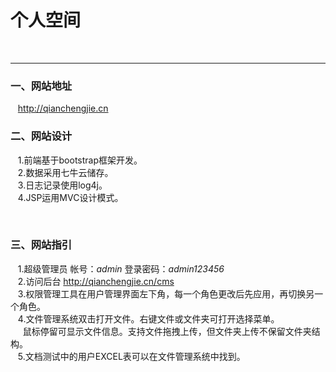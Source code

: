 # 个人空间
 
***
 
### 一、网站地址
    
    http://qianchengjie.cn 



### 二、网站设计

    1.前端基于bootstrap框架开发。  
    2.数据采用七牛云储存。  
    3.日志记录使用log4j。  
    4.JSP运用MVC设计模式。
    
    
    
### 三、网站指引
    
    1.超级管理员 帐号：_admin_  登录密码：_admin123456_  
    2.访问后台 http://qianchengjie.cn/cms  
    3.权限管理工具在用户管理界面左下角，每一个角色更改后先应用，再切换另一个角色。  
    4.文件管理系统双击打开文件。右键文件或文件夹可打开选择菜单。  
      鼠标停留可显示文件信息。支持文件拖拽上传，但文件夹上传不保留文件夹结构。  
    5.文档测试中的用户EXCEL表可以在文件管理系统中找到。
